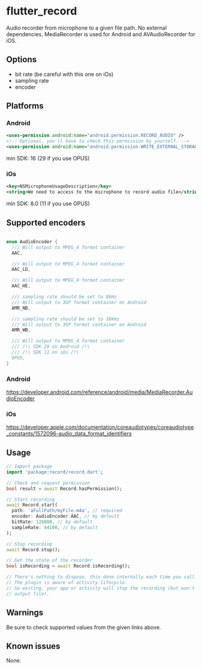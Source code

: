 # flutter_record

Audio recorder from microphone to a given file path.
No external dependencies, MediaRecorder is used for Android and AVAudioRecorder for iOS.

## Options

- bit rate (be careful with this one on iOs)
- sampling rate
- encoder

## Platforms

### Android

```xml
<uses-permission android:name="android.permission.RECORD_AUDIO" />
<!-- Optional, you'll have to check this permission by yourself. -->
<uses-permission android:name="android.permission.WRITE_EXTERNAL_STORAGE" />
```

min SDK: 16 (29 if you use OPUS)

### iOs

```xml
<key>NSMicrophoneUsageDescription</key>
<string>We need to access to the microphone to record audio file</string>
```

min SDK: 8.0 (11 if you use OPUS)

## Supported encoders

```dart

enum AudioEncoder {
  /// Will output to MPEG_4 format container
  AAC,

  /// Will output to MPEG_4 format container
  AAC_LD,

  /// Will output to MPEG_4 format container
  AAC_HE,

  /// sampling rate should be set to 8kHz
  /// Will output to 3GP format container on Android
  AMR_NB,

  /// sampling rate should be set to 16kHz
  /// Will output to 3GP format container on Android
  AMR_WB,

  /// Will output to MPEG_4 format container
  /// /!\ SDK 29 on Android /!\
  /// /!\ SDK 11 on iOs /!\
  OPUS,
}
```

### Android

<https://developer.android.com/reference/android/media/MediaRecorder.AudioEncoder>

### iOs
<https://developer.apple.com/documentation/coreaudiotypes/coreaudiotype_constants/1572096-audio_data_format_identifiers>

## Usage

```dart
// Import package
import 'package:record/record.dart';

// Check and request permission
bool result = await Record.hasPermission();

// Start recording
await Record.start(
  path: 'aFullPath/myFile.m4a', // required
  encoder: AudioEncoder.AAC, // by default
  bitRate: 128000, // by default
  sampleRate: 44100, // by default
);

// Stop recording
await Record.stop();

// Get the state of the recorder
bool isRecording = await Record.isRecording();

// There's nothing to dispose, this done internally each time you call stop method.
// The plugin is aware of activity lifecycle.
// So exiting, your app or activity will stop the recording (but won't delete the
// output file).
```

## Warnings

Be sure to check supported values from the given links above.

## Known issues

None.
